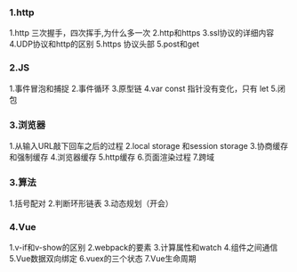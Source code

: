 ### 1.http
1.http 三次握手，四次挥手,为什么多一次
2.http和https 
3.ssl协议的详细内容
4.UDP协议和http的区别
5.https 协议头部
5.post和get


### 2.JS
1.事件冒泡和捕捉
2.事件循环
3.原型链
4.var const 指针没有变化，只有 let
5.闭包

### 3.浏览器
1.从输入URL敲下回车之后的过程
2.local storage 和session storage
3.协商缓存和强制缓存
4.浏览器缓存
5.http缓存
6.页面渲染过程
7.跨域

### 3.算法
1.括号配对
2.判断环形链表
3.动态规划（开会）

### 4.Vue
1.v-if和v-show的区别
2.webpack的要素
3.计算属性和watch
4.组件之间通信
5.Vue数据双向绑定
6.vuex的三个状态
7.Vue生命周期       


